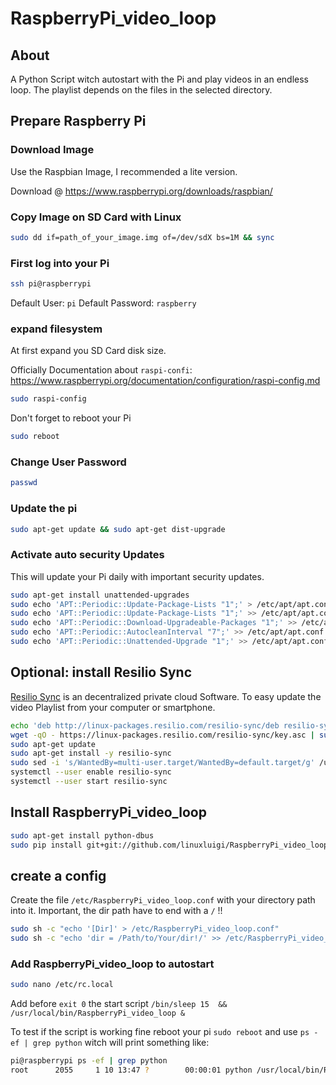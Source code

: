 # RaspberryPi_video_loop

## About

A Python Script witch autostart with the Pi and play videos in an endless loop. 
The playlist depends on the files in the selected directory.

## Prepare Raspberry Pi

### Download Image

Use the Raspbian Image, I recommended a lite version.

Download @ https://www.raspberrypi.org/downloads/raspbian/

### Copy Image on SD Card with Linux
```bash
sudo dd if=path_of_your_image.img of=/dev/sdX bs=1M && sync
```

### First log into your Pi

```bash
ssh pi@raspberrypi
```

Default User: ```pi```
Default Password: ```raspberry```

### expand filesystem

At first expand you SD Card disk size.

Officially Documentation about ```raspi-confi```: https://www.raspberrypi.org/documentation/configuration/raspi-config.md

```bash
sudo raspi-config
```

Don't forget to reboot your Pi

```bash
sudo reboot
```

### Change User Password

```bash
passwd
```

### Update the pi

```bash
sudo apt-get update && sudo apt-get dist-upgrade
```

### Activate auto security Updates

This will update your Pi daily with important security updates.

```bash
sudo apt-get install unattended-upgrades
sudo echo 'APT::Periodic::Update-Package-Lists "1";' > /etc/apt/apt.conf.d/10periodic
sudo echo 'APT::Periodic::Update-Package-Lists "1";' >> /etc/apt/apt.conf.d/10periodic
sudo echo 'APT::Periodic::Download-Upgradeable-Packages "1";' >> /etc/apt/apt.conf.d/10periodic
sudo echo 'APT::Periodic::AutocleanInterval "7";' >> /etc/apt/apt.conf.d/10periodic
sudo echo 'APT::Periodic::Unattended-Upgrade "1";' >> /etc/apt/apt.conf.d/10periodic
```

## Optional: install Resilio Sync

[Resilio Sync](https://www.resilio.com/) is an decentralized private cloud Software. 
To easy update the video Playlist from your computer or smartphone.

```bash
echo 'deb http://linux-packages.resilio.com/resilio-sync/deb resilio-sync non-free' | sudo tee --append /etc/apt/sources.list.d/resilio-sync.list > /dev/null
wget -qO - https://linux-packages.resilio.com/resilio-sync/key.asc | sudo apt-key add -
sudo apt-get update
sudo apt-get install -y resilio-sync
sudo sed -i 's/WantedBy=multi-user.target/WantedBy=default.target/g' /usr/lib/systemd/user/resilio-sync.service
systemctl --user enable resilio-sync
systemctl --user start resilio-sync
```

## Install RaspberryPi_video_loop

```bash
sudo apt-get install python-dbus
sudo pip install git+git://github.com/linuxluigi/RaspberryPi_video_loop.git
```

## create a config

Create the file ```/etc/RaspberryPi_video_loop.conf``` with your directory path into it.
Important, the dir path have to end with a ```/``` !!
```bash
sudo sh -c "echo '[Dir]' > /etc/RaspberryPi_video_loop.conf"
sudo sh -c "echo 'dir = /Path/to/Your/dir!/' >> /etc/RaspberryPi_video_loop.conf"
```

### Add RaspberryPi_video_loop to autostart

```bash
sudo nano /etc/rc.local
```

Add before ```exit 0``` the start script ```/bin/sleep 15  && /usr/local/bin/RaspberryPi_video_loop &```

To test if the script is working fine reboot your pi ```sudo reboot``` and use 
```ps -ef | grep python``` witch will print something like:

```bash
pi@raspberrypi ps -ef | grep python
root      2055     1 10 13:47 ?        00:00:01 python /usr/local/bin/RaspberryPi_video_loop
```